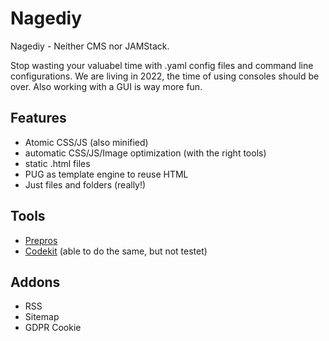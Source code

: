 # Nagediy
Nagediy - Neither CMS nor JAMStack.

Stop wasting your valuabel time with .yaml config files and command line configurations. We are living in 2022, the time of using consoles should be over. Also working with a GUI is way more fun. 



## Features

- Atomic CSS/JS (also minified)
- automatic CSS/JS/Image optimization (with the right tools)
- static .html files
- PUG as template engine to reuse HTML
- Just files and folders (really!)

## Tools

- [Prepros](https://prepros.io/)
- [Codekit](https://codekitapp.com/) (able to do the same, but not testet)

## Addons

- RSS
- Sitemap
- GDPR Cookie
